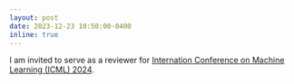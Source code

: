 ```yaml
---
layout: post
date: 2023-12-23 10:50:00-0400
inline: true
---
```


I am invited to serve as a reviewer for [Internation Conference on Machine Learning (ICML) 2024](https://icml.cc/).

